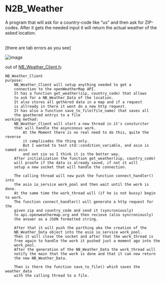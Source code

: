 # N2B_Weather
A program that will ask for a country-code like “us” and then ask for ZIP-codes.
After it gets the needed input it will return the actual weather of the asked location.<br><br>

\[there are tab errors as you see]


![image](https://github.com/Nice2Bee/Network-Projects/blob/N2B_Weather/N2B_Weather/screenshot.PNG)


out of [NB_Weather_Client.h](https://github.com/Nice2Bee/Network-Projects/blob/N2B_Weather/N2B_Weather/N2B_Weather/NB_Weather_Client.h):
```
NB_Weather_Client
purpose: 
	NB_Weather_Client will setup anything needed to get a 
	connection to the openWeatherMap API.
	It has a function get_weather(zip, country_code) that allows
	to ask for a NB_Weather_Data of the location.
	It also stores all gethered data in a map and if a request
	is allready in there it wont do a new http request.
	It has also a function save_to_file(file_name) that saves all
	the geathered entrys to a file
working method:
	NB_Weather_Client will start a new thread in it's consturctor
	that will handle the asynconous work.
		At the Moment there is no real need to do this, quite the reverse
		it complicades the thing only. 
		But I wanted to test std::condition_variable, and asio is named asio
		and not sio so I think it is the better way.
	After initialization the function get_weather(zip, country_code)
	will proofe if the data is already saved, if not it will 
	setup a new socket that will handle the connection. 
	
	The calling thread will now push the function connect_handler() into
	the asio io_service work_pool and then wait until the work is done.
	At the same time the work_thread will (if he is not bussy) begin to work.
	The function connect_handler() will generate a http request for the
	given zip and country_code and send it (syncroniously) 
	to api.openweathermap.org and then recieve (also syncroniously) 
	the answer as a JSON formatted string.
	
	After that it will push the parthing aka the creation of the 
	NB_Weather_Data object into the asio io_service work_pool.
	Then it will close the socket and after that the work_thread is
	free again to handle the work it pushed just a moment ago into the
	work_pool.
	After the generation of the NB_Weather_Data the work_thread will
	notify the main that the work is done and that it can now return
	the new NB_Weather_Data.
	
	Then is there the function save_to_file() which saves the weather_data
	with the calling thread to a file.
  ```
